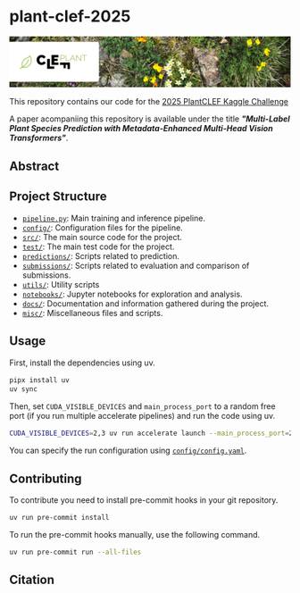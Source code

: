 # plant-clef-2025

![Banner Image of PlantCLEF 2025](./docs/banner.png)

This repository contains our code for the [2025 PlantCLEF Kaggle Challenge](https://www.kaggle.com/competitions/plantclef-2025/overview)

A paper acompaniing this repository is available under the title ***"Multi-Label Plant Species Prediction with Metadata-Enhanced Multi-Head Vision Transformers"***.

## Abstract

<!-- TODO -->

## Project Structure

- [`pipeline.py`](./pipeline.py): Main training and inference pipeline.
- [`config/`](./config/): Configuration files for the pipeline.
- [`src/`](./src/): The main source code for the project.
- [`test/`](./test/): The main test code for the project.
- [`predictions/`](./predictions/README.md): Scripts related to prediction.
- [`submissions/`](./submissions/README.md): Scripts related to evaluation and comparison of submissions.
- [`utils/`](./utils/README.md): Utility scripts
- [`notebooks/`](./notebooks/README.md): Jupyter notebooks for exploration and analysis.
- [`docs/`](./docs/README.md): Documentation and information gathered during the project.
- [`misc/`](./misc/README.md): Miscellaneous files and scripts.

## Usage

First, install the dependencies using uv.

```bash
pipx install uv
uv sync
```

Then, set `CUDA_VISIBLE_DEVICES` and `main_process_port` to a random free port (if you run multiple accelerate pipelines) and run the code using uv.

```bash
CUDA_VISIBLE_DEVICES=2,3 uv run accelerate launch --main_process_port=29523 pipeline.py
```

You can specify the run configuration using [`config/config.yaml`](./config/config.yaml).

## Contributing

To contribute you need to install pre-commit hooks in your git repository.

```bash
uv run pre-commit install
```

To run the pre-commit hooks manually, use the following command.

```bash
uv run pre-commit run --all-files
```

## Citation

<!-- TODO -->
